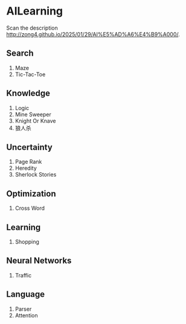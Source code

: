 # AILearning

Scan the description http://zong4.github.io/2025/01/29/AI%E5%AD%A6%E4%B9%A000/.

## Search

1. Maze
2. Tic-Tac-Toe

## Knowledge

1. Logic
2. Mine Sweeper
3. Knight Or Knave
4. 狼人杀

## Uncertainty

1. Page Rank
2. Heredity
3. Sherlock Stories

## Optimization

1. Cross Word

## Learning

1. Shopping

## Neural Networks

1. Traffic

## Language

1. Parser
2. Attention
